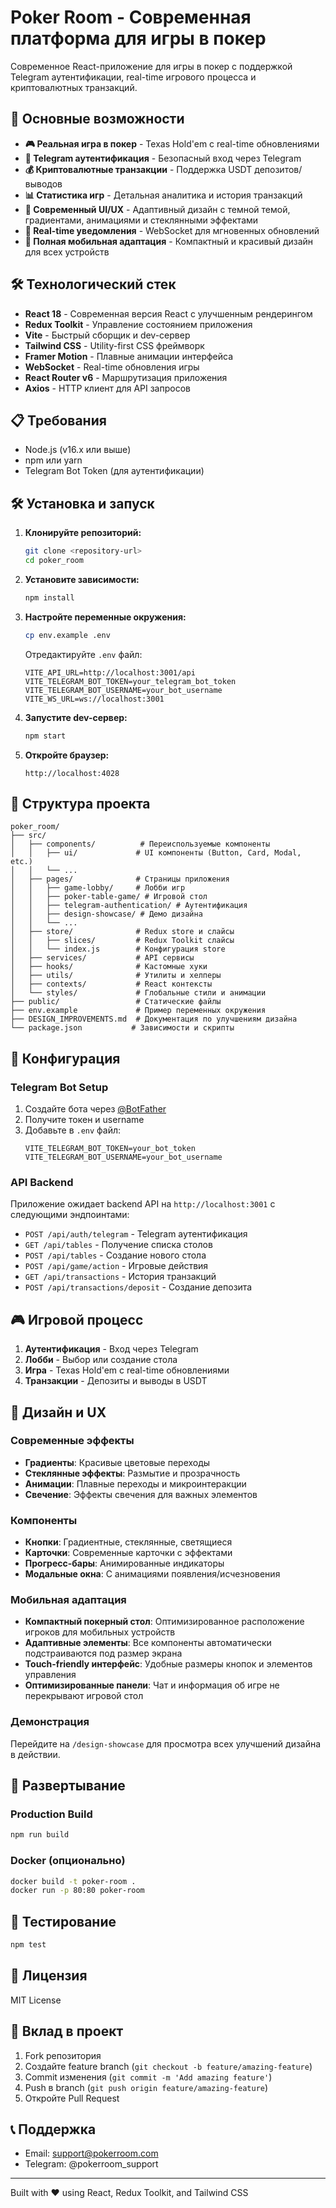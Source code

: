 # Poker Room - Современная платформа для игры в покер

Современное React-приложение для игры в покер с поддержкой Telegram аутентификации, real-time игрового процесса и криптовалютных транзакций.

## 🚀 Основные возможности

- **🎮 Реальная игра в покер** - Texas Hold'em с real-time обновлениями
- **🔐 Telegram аутентификация** - Безопасный вход через Telegram
- **💰 Криптовалютные транзакции** - Поддержка USDT депозитов/выводов
- **📊 Статистика игр** - Детальная аналитика и история транзакций
- **🎨 Современный UI/UX** - Адаптивный дизайн с темной темой, градиентами, анимациями и стеклянными эффектами
- **🔔 Real-time уведомления** - WebSocket для мгновенных обновлений
- **📱 Полная мобильная адаптация** - Компактный и красивый дизайн для всех устройств

## 🛠️ Технологический стек

- **React 18** - Современная версия React с улучшенным рендерингом
- **Redux Toolkit** - Управление состоянием приложения
- **Vite** - Быстрый сборщик и dev-сервер
- **Tailwind CSS** - Utility-first CSS фреймворк
- **Framer Motion** - Плавные анимации интерфейса
- **WebSocket** - Real-time обновления игры
- **React Router v6** - Маршрутизация приложения
- **Axios** - HTTP клиент для API запросов

## 📋 Требования

- Node.js (v16.x или выше)
- npm или yarn
- Telegram Bot Token (для аутентификации)

## 🛠️ Установка и запуск

1. **Клонируйте репозиторий:**
   ```bash
   git clone <repository-url>
   cd poker_room
   ```

2. **Установите зависимости:**
   ```bash
   npm install
   ```

3. **Настройте переменные окружения:**
   ```bash
   cp env.example .env
   ```
   
   Отредактируйте `.env` файл:
   ```env
   VITE_API_URL=http://localhost:3001/api
   VITE_TELEGRAM_BOT_TOKEN=your_telegram_bot_token
   VITE_TELEGRAM_BOT_USERNAME=your_bot_username
   VITE_WS_URL=ws://localhost:3001
   ```

4. **Запустите dev-сервер:**
   ```bash
   npm start
   ```

5. **Откройте браузер:**
   ```
   http://localhost:4028
   ```

## 📁 Структура проекта

```
poker_room/
├── src/
│   ├── components/          # Переиспользуемые компоненты
│   │   ├── ui/             # UI компоненты (Button, Card, Modal, etc.)
│   │   └── ...
│   ├── pages/              # Страницы приложения
│   │   ├── game-lobby/     # Лобби игр
│   │   ├── poker-table-game/ # Игровой стол
│   │   ├── telegram-authentication/ # Аутентификация
│   │   ├── design-showcase/ # Демо дизайна
│   │   └── ...
│   ├── store/              # Redux store и слайсы
│   │   ├── slices/         # Redux Toolkit слайсы
│   │   └── index.js        # Конфигурация store
│   ├── services/           # API сервисы
│   ├── hooks/              # Кастомные хуки
│   ├── utils/              # Утилиты и хелперы
│   ├── contexts/           # React контексты
│   └── styles/             # Глобальные стили и анимации
├── public/                 # Статические файлы
├── env.example             # Пример переменных окружения
├── DESIGN_IMPROVEMENTS.md  # Документация по улучшениям дизайна
└── package.json           # Зависимости и скрипты
```

## 🔧 Конфигурация

### Telegram Bot Setup

1. Создайте бота через [@BotFather](https://t.me/botfather)
2. Получите токен и username
3. Добавьте в `.env` файл:
   ```env
   VITE_TELEGRAM_BOT_TOKEN=your_bot_token
   VITE_TELEGRAM_BOT_USERNAME=your_bot_username
   ```

### API Backend

Приложение ожидает backend API на `http://localhost:3001` с следующими эндпоинтами:

- `POST /api/auth/telegram` - Telegram аутентификация
- `GET /api/tables` - Получение списка столов
- `POST /api/tables` - Создание нового стола
- `POST /api/game/action` - Игровые действия
- `GET /api/transactions` - История транзакций
- `POST /api/transactions/deposit` - Создание депозита

## 🎮 Игровой процесс

1. **Аутентификация** - Вход через Telegram
2. **Лобби** - Выбор или создание стола
3. **Игра** - Texas Hold'em с real-time обновлениями
4. **Транзакции** - Депозиты и выводы в USDT

## 🎨 Дизайн и UX

### Современные эффекты
- **Градиенты**: Красивые цветовые переходы
- **Стеклянные эффекты**: Размытие и прозрачность
- **Анимации**: Плавные переходы и микроинтеракции
- **Свечение**: Эффекты свечения для важных элементов

### Компоненты
- **Кнопки**: Градиентные, стеклянные, светящиеся
- **Карточки**: Современные карточки с эффектами
- **Прогресс-бары**: Анимированные индикаторы
- **Модальные окна**: С анимациями появления/исчезновения

### Мобильная адаптация
- **Компактный покерный стол**: Оптимизированное расположение игроков для мобильных устройств
- **Адаптивные элементы**: Все компоненты автоматически подстраиваются под размер экрана
- **Touch-friendly интерфейс**: Удобные размеры кнопок и элементов управления
- **Оптимизированные панели**: Чат и информация об игре не перекрывают игровой стол

### Демонстрация
Перейдите на `/design-showcase` для просмотра всех улучшений дизайна в действии.

## 🚀 Развертывание

### Production Build

```bash
npm run build
```

### Docker (опционально)

```bash
docker build -t poker-room .
docker run -p 80:80 poker-room
```

## 🧪 Тестирование

```bash
npm test
```

## 📝 Лицензия

MIT License

## 🤝 Вклад в проект

1. Fork репозитория
2. Создайте feature branch (`git checkout -b feature/amazing-feature`)
3. Commit изменения (`git commit -m 'Add amazing feature'`)
4. Push в branch (`git push origin feature/amazing-feature`)
5. Откройте Pull Request

## 📞 Поддержка

- Email: support@pokerroom.com
- Telegram: @pokerroom_support

---

Built with ❤️ using React, Redux Toolkit, and Tailwind CSS

